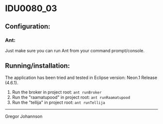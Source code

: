 # IDU0080_03

## Configuration:
### Ant:
Just make sure you can run Ant from your command prompt/console.

## Running/installation:

The application has been tried and tested in Eclipse version: Neon.1 Release (4.6.1).

1. Run the broker in project root: `ant runBroker`
2. Run the "raamatupood" in project root: `ant runRaamatupood`
3. Run the "tellija" in project root: `ant runTellija`

---
Gregor Johannson